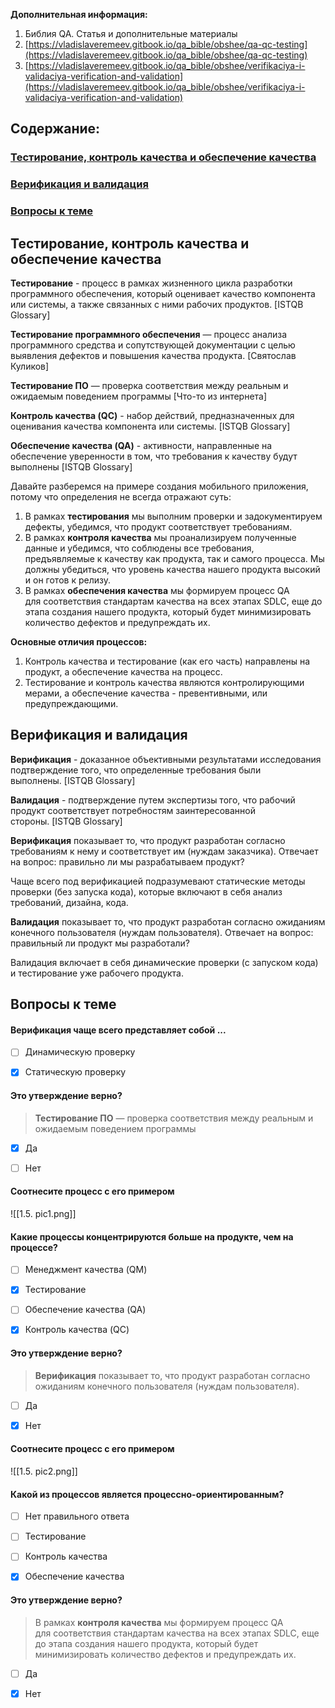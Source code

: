 
**Дополнительная информация:**

1. Библия QA. Статья и дополнительные материалы 
2. [https://vladislaveremeev.gitbook.io/qa_bible/obshee/qa-qc-testing](https://vladislaveremeev.gitbook.io/qa_bible/obshee/qa-qc-testing)
3. [https://vladislaveremeev.gitbook.io/qa_bible/obshee/verifikaciya-i-validaciya-verification-and-validation](https://vladislaveremeev.gitbook.io/qa_bible/obshee/verifikaciya-i-validaciya-verification-and-validation)


## Содержание:
### [Тестирование, контроль качества и обеспечение качества](#text1)
### [Верификация и валидация](#text2)
### [Вопросы к теме](#task1)





<a id='text1'></a>
## **Тестирование, контроль качества и обеспечение качества**

**Тестирование** - процесс в рамках жизненного цикла разработки программного обеспечения, который оценивает качество компонента или системы, а также связанных с ними рабочих продуктов. [ISTQB Glossary]

**Тестирование программного обеспечения** — процесс анализа программного средства и сопутствующей документации с целью выявления дефектов и повышения качества продукта. [Святослав Куликов]

**Тестирование ПО** — проверка соответствия между реальным и ожидаемым поведением программы [Что-то из интернета]

**Контроль качества (QC)** - набор действий, предназначенных для оценивания качества компонента или системы. [ISTQB Glossary]

**Обеспечение качества (QA)** - активности, направленные на обеспечение уверенности в том, что требования к качеству будут выполнены [ISTQB Glossary]

Давайте разберемся на примере создания мобильного приложения, потому что определения не всегда отражают суть:

1. В рамках **тестирования** мы выполним проверки и задокументируем дефекты, убедимся, что продукт соответствует требованиям. 
2. В рамках **контроля качества** мы проанализируем полученные данные и убедимся, что соблюдены все требования, предъявляемые к качеству как продукта, так и самого процесса. Мы должны убедиться, что уровень качества нашего продукта высокий и он готов к релизу.
3. В рамках **обеспечения качества** мы формируем процесс QA для соответствия стандартам качества на всех этапах SDLC, еще до этапа создания нашего продукта, который будет минимизировать количество дефектов и предупреждать их.

**Основные отличия процессов:**

1. Контроль качества и тестирование (как его часть) направлены на продукт, а обеспечение качества на процесс. 
2. Тестирование и контроль качества являются контролирующими мерами, а обеспечение качества - превентивными, или предупреждающими.





<a id='text2'></a>
## **Верификация и валидация**

**Верификация** - доказанное объективными результатами исследования подтверждение того, что определенные требования были выполнены. [ISTQB Glossary]

**Валидация** - подтверждение путем экспертизы того, что рабочий продукт соответствует потребностям заинтересованной стороны. [ISTQB Glossary]

**Верификация** показывает то, что продукт разработан согласно требованиям к нему и соответствует им (нуждам заказчика). Отвечает на вопрос: правильно ли мы разрабатываем продукт?

Чаще всего под верификацией подразумевают статические методы проверки (без запуска кода), которые включают в себя анализ требований, дизайна, кода.

**Валидация** показывает то, что продукт разработан согласно ожиданиям конечного пользователя (нуждам пользователя). Отвечает на вопрос: правильный ли продукт мы разработали?

Валидация включает в себя динамические проверки (с запуском кода) и тестирование уже рабочего продукта.





<a id='task1'></a>
## Вопросы к теме


#### Верификация чаще всего представляет собой ...


 -  [ ] Динамическую проверку
 -  [x] Статическую проверку



#### Это утверждение верно?

> **Тестирование ПО** — проверка соответствия между реальным и ожидаемым поведением программы


 -  [x] Да
 -  [ ] Нет



#### Соотнесите процесс с его примером


![[1.5. pic1.png]]



#### Какие процессы концентрируются больше на продукте, чем на процессе?


 -  [ ] Менеджмент качества (QM)
 -  [x] Тестирование
 -  [ ] Обеспечение качества (QA)
 -  [x] Контроль качества (QC)



#### Это утверждение верно?

> **Верификация** показывает то, что продукт разработан согласно ожиданиям конечного пользователя (нуждам пользователя).


 -  [ ] Да
 -  [x] Нет



#### Соотнесите процесс с его примером

![[1.5. pic2.png]]



#### Какой из процессов является процессно-ориентированным?


 -  [ ] Нет правильного ответа
 -  [ ] Тестирование
 -  [ ] Контроль качества
 -  [x] Обеспечение качества



#### Это утверждение верно?

>В рамках **контроля качества** мы формируем процесс QA для соответствия стандартам качества на всех этапах SDLC, еще до этапа создания нашего продукта, который будет минимизировать количество дефектов и предупреждать их.


 -  [ ] Да
 -  [x] Нет


